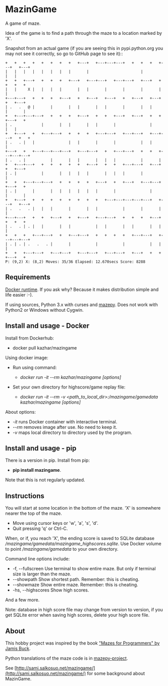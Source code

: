 # MazinGame

A game of maze.

Idea of the game is to find a path through the maze to a location marked by 'X'.

Snapshot from an actual game (if you are seeing this in pypi.python.org you may 
not see it correctly, so go to GitHub page to see it)::

	+   +   +   +   +   +   +   +   +---+   +---+---+---+   +   +   +   +---+   +---+
	|   |   |   |   |   |   |   |       |                       |           |   |
	+   +   +---+   +   +   +   +---+   +---+---+   +---+---+   +---+   +   +   +   +
	|   |     X |   |   |   |       |   |       |       |       |       |   |
	+---+---+   +   +   +   +---+   +   +---+   +---+   +   +---+   +---+   +   +---+
	| .   .   @ |       |       |   |       |   |       |       |   |       |       |
	+   +---+---+---+   +   +   +   +---+   +   +   +---+   +---+   +   +   +---+   +
	| .             |       |   |       |   |       |               |           |   |
	+   +---+   +   +---+---+   +   +   +   +---+---+   +---+---+   +---+---+   +   +
	| .   . |   |               |   |       |       |           |   |           |
	+---+   +   +---+---+---+---+   +---+---+   +   +---+---+   +   +   +---+---+---+
	| .   . |           |       |   |       |   |   |           |       |
	+   +---+---+   +   +   +   +   +   +---+   +   +   +---+---+   +---+   +   +---+
	| . |           |       |   |   |   |       |   |   |       |           |
	+   +   +---+---+---+   +   +   +   +   +---+   +   +---+   +---+---+   +---+   +
	| . |       |       |   |   |   |   |   |       |               |       |       |
	+   +---+   +   +   +   +   +   +   +   +   +---+---+---+---+---+   +---+   +---+
	| .   .   . |   |   |       |       |   |           |       |       |           |
	+---+---+   +   +   +---+   +   +---+   +---+---+   +   +   +   +---+   +   +   +
	| .   . | . |   |       |   |           |   |       |   |       |   |       |
	+   +   +   +---+---+   +   +---+---+   +   +   +   +   +---+---+   +---+---+---+
	| . | . | .   .   . |       |           |           |           |   |           |
	+   +   +---+---+   +---+---+   +---+---+   +---+---+   +---+   +   +   +---+   +
	P: (9,2) X: (8,2) Moves: 35/36 Elapsed: 12.670secs Score: 8288

## Requirements

[Docker runtime](https://www.docker.com/get-docker). If you ask why? Because it makes distribution simple and life easier :-).

If using sources, Python 3.x with curses and [mazepy](https://github.com/samisalkosuo/mazepy). Does not work with Python2 or Windows without Cygwin.

## Install and usage - Docker

Install from Dockerhub:

- docker pull kazhar/mazingame

Using docker image:

- Run using command:
  - *docker run -it --rm kazhar/mazingame [options]*

- Set your own directory for highscore/game replay file:
  - *docker run -it --rm -v &lt;path_to_local_dir>:/mazingame/gamedata kazhar/mazingame [options]*

About options:

- *-it* runs Docker container with interactive terminal.
- *--rm* removes image after use. No need to keep it.
- *-v* maps local directory to directory used by the program.

## Install and usage - pip

There is a version in pip. Install from pip:

- **pip install mazingame**.

Note that this is not regularly updated.

## Instructions

You will start at some location in the bottom of the maze. 'X' is somewhere
nearer the top of the maze.

- Move using cursor keys or 'w', 'a', 's', 'd'.
- Quit pressing 'q' or Ctrl-C.

When, or if, you reach 'X', the ending score is saved to SQLite database */mazingame/gamedata/mazingame_highscores.sqlite*.
Use Docker volume to point */mazingame/gamedata* to your own directory.

Command line options include:

- -f, --fullscreen      Use terminal to show entire maze. But only if terminal size is larger than the maze.
- --showpath            Show shortest path. Remember: this is cheating.
- --showmaze            Show entire maze. Remember: this is cheating.
- -hs, --highscores     Show high scores.

And a few more.

Note: database in high score file may change from version to version, if you
get SQLite error when saving high scores, delete your high score file.

## About

This hobby project was inspired by the book ["Mazes for Programmers" by Jamis Buck](https://pragprog.com/book/jbmaze/mazes-for-programmers).

Python translations of the maze code is in [mazepy-project](https://github.com/samisalkosuo/mazepy).

See [http://sami.salkosuo.net/mazingame/](http://sami.salkosuo.net/mazingame/) for some background about MazinGame.
